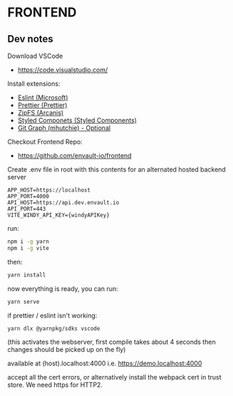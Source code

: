 # FRONTEND 

## Dev notes

Download VSCode
- https://code.visualstudio.com/

Install extensions:
- [Eslint (Microsoft)](https://marketplace.visualstudio.com/items?itemName=dbaeumer.vscode-eslint)
- [Prettier (Prettier)](https://marketplace.visualstudio.com/items?itemName=esbenp.prettier-vscode)
- [ZipFS (Arcanis)](https://marketplace.visualstudio.com/items?itemName=arcanis.vscode-zipfs)
- [Styled Componets (Styled Components)](https://marketplace.visualstudio.com/items?itemName=styled-components.vscode-styled-components)
- [Git Graph (mhutchie) - Optional](https://marketplace.visualstudio.com/items?itemName=mhutchie.git-graph)

Checkout Frontend Repo:
- https://github.com/envault-io/frontend

Create .env file in root with this contents for an alternated hosted backend server
```
APP_HOST=https://localhost
APP_PORT=4000
API_HOST=https://api.dev.envault.io
API_PORT=443
VITE_WINDY_API_KEY={windyAPIKey}
```

run:
```bash
npm i -g yarn
npm i -g vite
```
then:
```bash
yarn install
```
now everything is ready, you can run:
```bash
yarn serve
```

if prettier / eslint isn't working:
```bash
yarn dlx @yarnpkg/sdks vscode
```
(this activates the webserver, first compile takes about 4 seconds then changes should be picked up on the fly)

available at (host).localhost:4000
i.e. https://demo.localhost:4000

accept all the cert errors, or alternatively install the webpack cert in trust store. We need https for HTTP2.